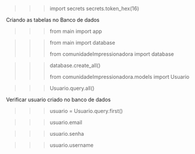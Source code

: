 >>> import secrets
>>> secrets.token_hex(16)



Criando as tabelas no Banco de dados

>>> from main import app

>>> from main import database
>>>
>>> from comunidadeImpressionadora import database

>>> database.create_all()
>>>
>>> from comunidadeImpressionadora.models import Usuario

>>> Usuario.query.all()
>>> 

Verificar usuario criado no banco de dados

>>> usuario = Usuario.query.first()

>>> usuario.email

>>> usuario.senha

>>> usuario.username

